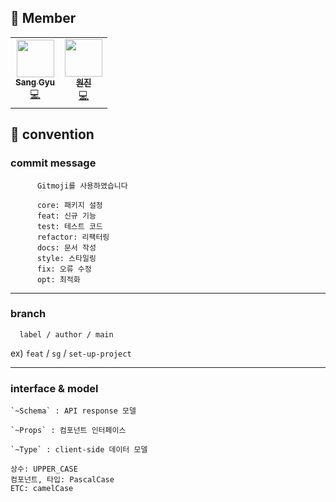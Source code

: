   <summary>
    <h2>👷 Member</h2>
    <table>
        <td align="center"><a href="https://github.com/woosanggyu"><img src="https://avatars.githubusercontent.com/u/45311830?v=4?s=60" width="60px;" alt=""/><br /><sub><b>Sang Gyu</b></sub></a><br /><a href="https://github.com/woosanggyu" title="Code">💻</a></td>
        <td align="center"><a href="https://github.com/wonjin-dev"><img src="https://avatars.githubusercontent.com/u/82315118?v=4?s=60" width="60px;" alt=""/><br /><sub><b>원진</b></sub></a><br /><a href="https://github.com/wonjin-dev" title="Code">💻</a></td>
    </table>

  </summary>
  
  <summary>
    <h2>📌 convention</h2>
  </summary>
    <h3>commit message</h3>
      
          Gitmoji를 사용하였습니다

          core: 패키지 설정
          feat: 신규 기능
          test: 테스트 코드
          refactor: 리팩터링
          docs: 문서 작성
          style: 스타일링
          fix: 오류 수정
          opt: 최적화

<hr>

<h3>
  branch
</h3>

```
  label / author / main
```

ex) `feat` / `sg` / `set-up-project`

<hr>

<h3>
  interface & model
</h3>

```
`~Schema` : API response 모델

`~Props` : 컴포넌트 인터페이스

`~Type` : client-side 데이터 모델

상수: UPPER_CASE
컴포넌트, 타입: PascalCase
ETC: camelCase
```
